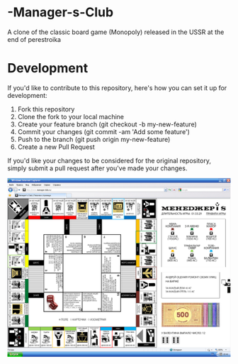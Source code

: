 # -Manager-s-Club
A clone of the classic board game (Monopoly) released in the USSR at the end of perestroika

# Development
If you'd like to contribute to this repository, here's how you can set it up for development:

1. Fork this repository
2. Clone the fork to your local machine
3.	Create your feature branch (git checkout -b my-new-feature)
4.	Commit your changes (git commit -am 'Add some feature')
5.	Push to the branch (git push origin my-new-feature)
6.	Create a new Pull Request

If you'd like your changes to be considered for the original repository, simply submit a pull request after you've made your changes.  

![prototype image](doc/images/proto.jpg)
